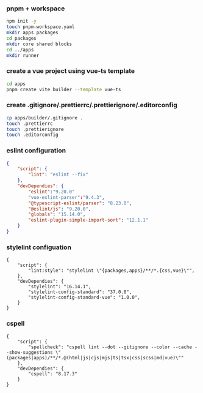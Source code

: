 ### pnpm + workspace

```bash
npm init -y
touch pnpm-workspace.yaml
mkdir apps packages
cd packages
mkdir core shared blocks
cd ../apps
mkdir runner
```

### create a vue project using vue-ts template

```bash
cd apps
pnpm create vite builder --template vue-ts
```

### create .gitignore/.prettierrc/.prettierignore/.editorconfig

```bash
cp apps/builder/.gitignore .
touch .prettierrc
touch .prettierignore
touch .editorconfig
```

### eslint configuration

```json
{
    "script": {
        "lint": "eslint --fix"
    },
    "devDependies": {
        "eslint":"9.20.0"
        "vue-eslint-parser":"9.4.3",
        "@typescript-eslint/parser": "8.23.0",
        "@eslint/js": "9.20.0",
        "globals": "15.14.0",
        "eslint-plugin-simple-import-sort": "12.1.1"
    }
}
```

### stylelint configuation

```
{
    "script": {
        "lint:style": "stylelint \"{packages,apps}/**/*.{css,vue}\"",
    },
    "devDependies": {
        "stylelint": "16.14.1",
        "stylelint-config-standard": "37.0.0",
        "stylelint-config-standard-vue": "1.0.0",
    }
}
```

### cspell

```
{
    "script": {
        "spellcheck": "cspell lint --dot --gitignore --color --cache --show-suggestions \"(packages|apps)/**/*.@(html|js|cjs|mjs|ts|tsx|css|scss|md|vue)\""
    },
    "devDependies": {
        "cspell": "8.17.3"
    }
}
```
